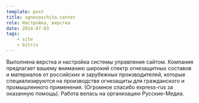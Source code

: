 ```yaml
---
template: post
title: ognezaschita.center
role: Настройка, верстка
date: 2014-07-03
tags:
    - site
    - bitrix
---
```


Выполнена верстка и настройка системы управления сайтом. Компания предлагает вашему вниманию широкий спектр огнезащитных 
составов и материалов от российских и зарубежных производителей, которые специализируются на производстве огнезащиты для гражданского и 
промышленного применения. 
(Огромное спасибо express-rus за оказанную помощь). Работа велась на организацию Русские-Медиа.
